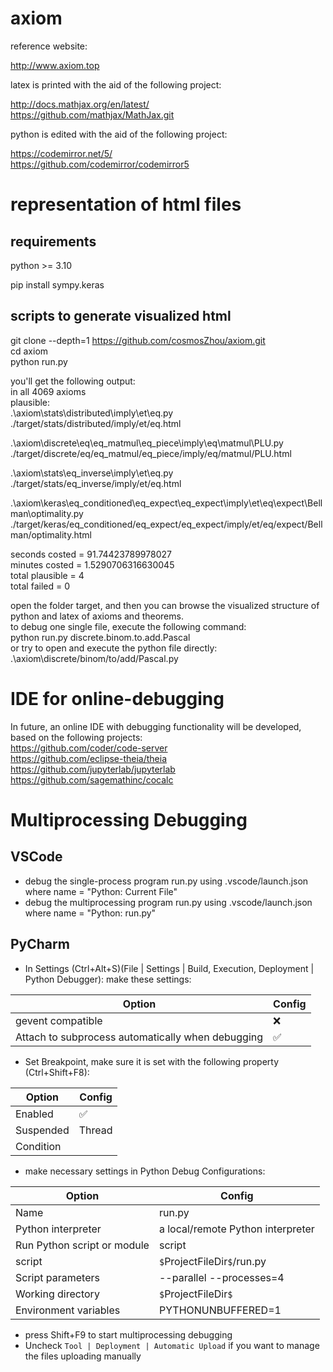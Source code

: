 # axiom

reference website:

http://www.axiom.top

latex is printed with the aid of the following project:

http://docs.mathjax.org/en/latest/  
https://github.com/mathjax/MathJax.git  

python is edited with the aid of the following project:

https://codemirror.net/5/  
https://github.com/codemirror/codemirror5  


# representation of html files
## requirements
python >= 3.10

pip install sympy.keras
## scripts to generate visualized html
git clone --depth=1 https://github.com/cosmosZhou/axiom.git  
cd axiom  
python run.py  

you'll get the following output:   
in all 4069 axioms  
plausible:  
.\axiom\stats\distributed\imply\et\eq.py  
./target/stats/distributed/imply/et/eq.html  

.\axiom\discrete\eq\eq_matmul\eq_piece\imply\eq\matmul\PLU.py  
./target/discrete/eq/eq_matmul/eq_piece/imply/eq/matmul/PLU.html  

.\axiom\stats\eq_inverse\imply\et\eq.py  
./target/stats/eq_inverse/imply/et/eq.html  

.\axiom\keras\eq_conditioned\eq_expect\eq_expect\imply\et\eq\expect\Bellman\optimality.py  
./target/keras/eq_conditioned/eq_expect/eq_expect/imply/et/eq/expect/Bellman/optimality.html  

seconds costed = 91.74423789978027  
minutes costed = 1.5290706316630045  
total plausible = 4  
total failed    = 0  


open the folder target, and then you can browse the visualized structure of python and latex of axioms and theorems.  
to debug one single file, execute the following command:  
python run.py discrete.binom.to.add.Pascal  
or try to open and execute the python file directly:   
.\axiom\discrete/binom/to/add/Pascal.py  


# IDE for online-debugging
In future, an online IDE with debugging functionality will be developed, based on the following projects:  
https://github.com/coder/code-server  
https://github.com/eclipse-theia/theia  
https://github.com/jupyterlab/jupyterlab  
https://github.com/sagemathinc/cocalc  

# Multiprocessing Debugging 
## VSCode
* debug the single-process program run.py using .vscode/launch.json where name = "Python: Current File"
* debug the multiprocessing program run.py using .vscode/launch.json where name = "Python: run.py"

## PyCharm
* In Settings (Ctrl+Alt+S)(File | Settings | Build, Execution, Deployment | Python Debugger): make these settings:

 | Option                                            | Config             |
 |---------------------------------------------------|--------------------| 
 | gevent compatible                                 | :x:                |
 | Attach to subprocess automatically when debugging | :white_check_mark: |
* Set Breakpoint, make sure it is set with the following property (Ctrl+Shift+F8):

 | Option    | Config             |
 |-----------|--------------------| 
 | Enabled   | :white_check_mark: |
 | Suspended | Thread             |
 | Condition |                    |
* make necessary settings in Python Debug Configurations:

 | Option                      | Config                            |
 |-----------------------------|-----------------------------------| 
 | Name                        | run.py                            |
 | Python interpreter          | a local/remote Python interpreter |
 | Run Python script or module | script                            |
 | script                      | `$`ProjectFileDir`$`/run.py       |
 | Script parameters           | --parallel --processes=4          |
 | Working directory           | `$`ProjectFileDir`$`              |
 | Environment variables       | PYTHONUNBUFFERED=1                |
* press Shift+F9 to start multiprocessing debugging
* Uncheck `Tool | Deployment | Automatic Upload` if you want to manage the files uploading manually